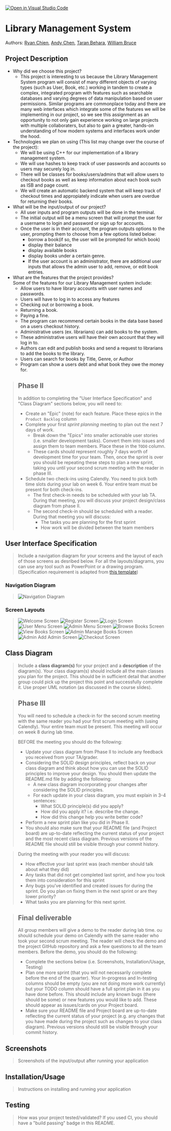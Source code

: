 [![Open in Visual Studio Code](https://classroom.github.com/assets/open-in-vscode-718a45dd9cf7e7f842a935f5ebbe5719a5e09af4491e668f4dbf3b35d5cca122.svg)](https://classroom.github.com/online_ide?assignment_repo_id=10926756&assignment_repo_type=AssignmentRepo)


# Library Management System
 Authors: [Ryan Chien](https://github.com/Campionnn), [Andy Chen](https://github.com/achen409), [Taran Behara](https://github.com/TBehara), [William Bruce](https://github.com/Augustus-Caesar886)

## Project Description
 * Why did we choose this project?
      * This project is interesting to us because the Library Management System program will consist of many different objects of varying types (such as User, Book, etc.) working in tandem to create a complex, integrated program with features such as searchable databases and varying degrees of data manipulation based on user permissions. Similar programs are commonplace today and there are many web interfaces which integrate some of the features we will be implementing in our project, so we see this assignment as an opportunity to not only gain experience working on large projects with multiple collaboraters, but also to gain a greater, hands-on understanding of how modern systems and interfaces work under the hood.
 * Technologies we plan on using (This list may change over the course of the project):
      * We will be using C++ for our implementation of a library management system. 
      * We will use hashes to keep track of user passwords and accounts so users may securely log in.
      * There will be classes for books/users/admins that will allow users to checkout books as well as keep information about each book such as ISB and page count. 
      * We will create an automatic backend system that will keep track of checkout times and appropiately indicate when users are overdue for returning their books.
 * What will be the input/output of our project?
      * All user inputs and program outputs will be done in the terminal. 
      * The initial output will be a menu screen that will prompt the user for a username to login and password or sign up for accounts. 
      * Once the user is in their account, the program outputs options to the user, prompting them to choose from a few options listed below: 
        * borrow a book(if so, the user will be prompted for which book)
        * display their balance
        * display available books
        * display books under a certain genre.
        * If the user account is an administrator, there are additional user inputs that allows the admin user to add, remove, or edit book entries.
 * What are the features that the project provides? </br>
      Some of the features for our Library Management system include:
      * Allow users to have library accounts with user names and passwords.
      * Users will have to log in to access any features
      * Checking out or borrowing a book.
      * Returning a book.
      * Paying a fine.
      * The program can recommend certain books in the data base based on a users checkout history.
      * Administrative users (ex. librarians) can add books to the system.
      * These administrative users will have their own account that they will log in to.
      * Authors can edit and publish books and send a request to librarians to add the books to the library.
      * Users can search for books by Title, Genre, or Author
      * Program can show a users debt and what book they owe the money for.

 > ## Phase II
 > In addition to completing the "User Interface Specification" and "Class Diagram" sections below, you will need to:
 > * Create an "Epic" (note) for each feature. Place these epics in the `Product Backlog` column
 > * Complete your first *sprint planning* meeting to plan out the next 7 days of work.
 >   * Break down the "Epics" into smaller actionable user stories (i.e. smaller development tasks). Convert them into issues and assign them to team members. Place these in the `TODO` column.
 >   * These cards should represent roughly 7 days worth of development time for your team. Then, once the sprint is over you should be repeating these steps to plan a new sprint, taking you until your second scrum meeting with the reader in phase III.
 > * Schedule two check-ins using Calendly. You need to pick both time slots during your lab on week 6. Your entire team must be present for both check-ins.
 >   * The first check-in needs to be scheduled with your lab TA. During that meeting, you will discuss your project design/class diagram from phase II.
 >   * The second check-in should be scheduled with a reader. During that meeting you will discuss:
 >     * The tasks you are planning for the first sprint
 >     * How work will be divided between the team members
## User Interface Specification
 > Include a navigation diagram for your screens and the layout of each of those screens as desribed below. For all the layouts/diagrams, you can use any tool such as PowerPoint or a drawing program. (Specification requirement is adapted from [this template](https://redirect.cs.umbc.edu/~mgrass2/cmsc345/Template_UI.doc))

### Navigation Diagram
> ![Navigation Diagram](https://cdn.discordapp.com/attachments/1098140638211485696/1104182590895837237/image.png)

### Screen Layouts
> ![Welcome Screen](https://cdn.discordapp.com/attachments/1098140638211485696/1105007949857960017/Library.Management.System.Screen.Layout-02.png)
> ![Register Screen](https://cdn.discordapp.com/attachments/1098140638211485696/1105007950105432144/Library.Management.System.Screen.Layout-03.png)
> ![Login Screen](https://cdn.discordapp.com/attachments/1098140638211485696/1105007950369656842/Library.Management.System.Screen.Layout-04.png)
> ![User Menu Screen](https://cdn.discordapp.com/attachments/1098140638211485696/1105007950617128990/Library.Management.System.Screen.Layout-05.png)
> ![Admin Menu Screen](https://cdn.discordapp.com/attachments/1098140638211485696/1105007950881378365/Library.Management.System.Screen.Layout-06.png)
> ![Browse Books Screen](https://cdn.discordapp.com/attachments/1098140638211485696/1105007951133020170/Library.Management.System.Screen.Layout-07.png)
> ![View Books Screen](https://cdn.discordapp.com/attachments/1098140638211485696/1105007951472775218/Library.Management.System.Screen.Layout-08.png)
> ![Admin Manage Books Screen](https://cdn.discordapp.com/attachments/1098140638211485696/1105007951737000007/Library.Management.System.Screen.Layout-09.png)
> ![Admin Add Admin Screen](https://cdn.discordapp.com/attachments/1098140638211485696/1105007951992860724/Library.Management.System.Screen.Layout-10.png)
> ![Checkout Screen](https://cdn.discordapp.com/attachments/1098140638211485696/1105007958447890473/Library.Management.System.Screen.Layout-11.png)

## Class Diagram
 > Include a **class diagram(s)** for your project and a **description** of the diagram(s). Your class diagram(s) should include all the main classes you plan for the project. This should be in sufficient detail that another group could pick up the project this point and successfully complete it. Use proper UML notation (as discussed in the course slides).
 
 > ## Phase III
 > You will need to schedule a check-in for the second scrum meeting with the same reader you had your first scrum meeting with (using Calendly). Your entire team must be present. This meeting will occur on week 8 during lab time.
 
 > BEFORE the meeting you should do the following:
 > * Update your class diagram from Phase II to include any feedback you received from your TA/grader.
 > * Considering the SOLID design principles, reflect back on your class diagram and think about how you can use the SOLID principles to improve your design. You should then update the README.md file by adding the following:
 >   * A new class diagram incorporating your changes after considering the SOLID principles.
 >   * For each update in your class diagram, you must explain in 3-4 sentences:
 >     * What SOLID principle(s) did you apply?
 >     * How did you apply it? i.e. describe the change.
 >     * How did this change help you write better code?
 > * Perform a new sprint plan like you did in Phase II.
 > * You should also make sure that your README file (and Project board) are up-to-date reflecting the current status of your project and the most recent class diagram. Previous versions of the README file should still be visible through your commit history.
 
> During the meeting with your reader you will discuss: 
 > * How effective your last sprint was (each member should talk about what they did)
 > * Any tasks that did not get completed last sprint, and how you took them into consideration for this sprint
 > * Any bugs you've identified and created issues for during the sprint. Do you plan on fixing them in the next sprint or are they lower priority?
 > * What tasks you are planning for this next sprint.

 
 > ## Final deliverable
 > All group members will give a demo to the reader during lab time. ou should schedule your demo on Calendly with the same reader who took your second scrum meeting. The reader will check the demo and the project GitHub repository and ask a few questions to all the team members. 
 > Before the demo, you should do the following:
 > * Complete the sections below (i.e. Screenshots, Installation/Usage, Testing)
 > * Plan one more sprint (that you will not necessarily complete before the end of the quarter). Your In-progress and In-testing columns should be empty (you are not doing more work currently) but your TODO column should have a full sprint plan in it as you have done before. This should include any known bugs (there should be some) or new features you would like to add. These should appear as issues/cards on your Project board.
 > * Make sure your README file and Project board are up-to-date reflecting the current status of your project (e.g. any changes that you have made during the project such as changes to your class diagram). Previous versions should still be visible through your commit history. 
 
 ## Screenshots
 > Screenshots of the input/output after running your application
 ## Installation/Usage
 > Instructions on installing and running your application
 ## Testing
 > How was your project tested/validated? If you used CI, you should have a "build passing" badge in this README.

